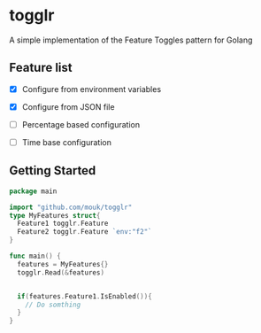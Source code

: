 # togglr
A simple implementation of the Feature Toggles pattern for Golang


## Feature list
- [X] Configure from environment variables
- [X] Configure from JSON file
- [ ] Percentage based configuration
- [ ] Time base configuration


## Getting Started

~~~ go
package main

import "github.com/mouk/togglr"
type MyFeatures struct{
  Feature1 togglr.Feature
  Feature2 togglr.Feature `env:"f2"`
}

func main() {
  features = MyFeatures{}
  togglr.Read(&features)


  if(features.Feature1.IsEnabled()){
    // Do somthing
  }
}
~~~
